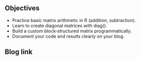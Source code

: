 ## Objectives
- Practice basic matrix arithmetic in R (addition, subtraction).
- Learn to create diagonal matrices with diag().
- Build a custom block‐structured matrix programmatically.
- Document your code and results clearly on your blog.

## Blog link
